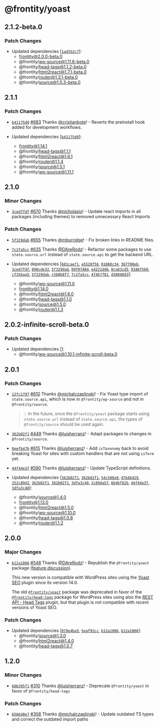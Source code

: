 # @frontity/yoast

## 2.1.2-beta.0

### Patch Changes

- Updated dependencies [[`1ad352c7`](https://github.com/frontity/frontity/commit/1ad352c7a5c3df7eaff8bf0b15441d0bd27ff3be)]:
  - frontity@2.0.0-beta.0
  - @frontity/wp-source@1.11.8-beta.0
  - @frontity/head-tags@1.1.2-beta.0
  - @frontity/html2react@1.7.1-beta.0
  - @frontity/router@1.3.1-beta.0
  - @frontity/source@1.5.3-beta.0

## 2.1.1

### Patch Changes

- [`b41175d0`](https://github.com/frontity/frontity/commit/b41175d0f5df9ca95fc449ca1a0eca6649f1bccf) [#683](https://github.com/frontity/frontity/pull/683) Thanks [@cristianbote](https://github.com/cristianbote)! - Reverts the preinstall hook added for development workflows.

- Updated dependencies [[`b41175d0`](https://github.com/frontity/frontity/commit/b41175d0f5df9ca95fc449ca1a0eca6649f1bccf)]:
  - frontity@1.14.1
  - @frontity/head-tags@1.1.1
  - @frontity/html2react@1.6.1
  - @frontity/router@1.1.4
  - @frontity/source@1.5.1
  - @frontity/wp-source@1.11.1

## 2.1.0

### Minor Changes

- [`3ced7fdf`](https://github.com/frontity/frontity/commit/3ced7fdfd93004c210bb47692ffae265874828e7) [#670](https://github.com/frontity/frontity/pull/670) Thanks [@nicholasio](https://github.com/nicholasio)! - Update react imports in all packages (including themes) to removed unnecessary React Imports

### Patch Changes

- [`5f329dab`](https://github.com/frontity/frontity/commit/5f329dabe9d67d0b3664938865491674ef798433) [#655](https://github.com/frontity/frontity/pull/655) Thanks [@mburridge](https://github.com/mburridge)! - Fix broken links in README files.

* [`7c2fa5cc`](https://github.com/frontity/frontity/commit/7c2fa5cc47a42de8ba0a331045186e3009427cd8) [#635](https://github.com/frontity/frontity/pull/635) Thanks [@DAreRodz](https://github.com/DAreRodz)! - Refactor some packages to use `state.source.url` instead of `state.source.api` to get the backend URL.

* Updated dependencies [[`681caef1`](https://github.com/frontity/frontity/commit/681caef16c1660152e13c62afd0740071e968428), [`a5520f56`](https://github.com/frontity/frontity/commit/a5520f5605cfda2323e0c9ea4a553658a021fd15), [`01880c34`](https://github.com/frontity/frontity/commit/01880c34c111f55c23169adb7365ea9262e6cca8), [`367700eb`](https://github.com/frontity/frontity/commit/367700ebcad8dd6b87728c526de63a9c19f2df32), [`3ced7fdf`](https://github.com/frontity/frontity/commit/3ced7fdfd93004c210bb47692ffae265874828e7), [`898cde32`](https://github.com/frontity/frontity/commit/898cde32b78992807fa0c7ffb76cd32c5545a6ad), [`5f329dab`](https://github.com/frontity/frontity/commit/5f329dabe9d67d0b3664938865491674ef798433), [`09f07484`](https://github.com/frontity/frontity/commit/09f07484c920e99d46290986d7a64b8f3c20e53c), [`e4221d4b`](https://github.com/frontity/frontity/commit/e4221d4b451268b5c951197a08b4021d50394c1b), [`0ca83cd5`](https://github.com/frontity/frontity/commit/0ca83cd5c068c4a0b759a277c8d819cdbc5c88db), [`9346f560`](https://github.com/frontity/frontity/commit/9346f560c4806483b914aa3fb7a37e373f48f712), [`cf35baa5`](https://github.com/frontity/frontity/commit/cf35baa5f14f93e8c814cb8bc850f53ee60af547), [`5f329dab`](https://github.com/frontity/frontity/commit/5f329dabe9d67d0b3664938865491674ef798433), [`c5b0b8f7`](https://github.com/frontity/frontity/commit/c5b0b8f7e5ebfdf02f40ded7d7347a1d28039c2d), [`7c2fa5cc`](https://github.com/frontity/frontity/commit/7c2fa5cc47a42de8ba0a331045186e3009427cd8), [`4f4b7f81`](https://github.com/frontity/frontity/commit/4f4b7f81d8eacb19e3d06eba72dcc199f556d7e4), [`d38040d3`](https://github.com/frontity/frontity/commit/d38040d3986d3d1cdf3af45eafe7d9a868920d02)]:
  - @frontity/wp-source@1.11.0
  - frontity@1.14.0
  - @frontity/html2react@1.6.0
  - @frontity/head-tags@1.1.0
  - @frontity/source@1.5.0
  - @frontity/router@1.1.3

## 2.0.2-infinite-scroll-beta.0

### Patch Changes

- Updated dependencies []:
  - @frontity/wp-source@1.10.1-infinite-scroll-beta.0

## 2.0.1

### Patch Changes

- [`12fc1797`](https://github.com/frontity/frontity/commit/12fc179797d8b1a60069dbfe4441b451c19a8123) [#610](https://github.com/frontity/frontity/pull/610) Thanks [@michalczaplinski](https://github.com/michalczaplinski)! - Fix Yoast type import of `state.source.api`, which is now in `@frontity/wp-source` and not in `@frontity/source`.

  > 💡 In the future, once the `@frontity/yoast` package starts using `state.source.url` instead of `state.source.api`, the types of `@frontity/source` should be used again.

* [`362b02f1`](https://github.com/frontity/frontity/commit/362b02f1beb100ffb178a1d4e775e89b84b99ccc) [#449](https://github.com/frontity/frontity/pull/449) Thanks [@luisherranz](https://github.com/luisherranz)! - Adapt packages to changes in `@frontity/source`.

- [`0eefb47b`](https://github.com/frontity/frontity/commit/0eefb47be4e779bcddf44b00f845ededdece798e) [#615](https://github.com/frontity/frontity/pull/615) Thanks [@luisherranz](https://github.com/luisherranz)! - Add `isTaxonomy` back to avoid breaking Yoast for sites with custom handlers that are not using `isTerm` yet.

* [`44f44e3f`](https://github.com/frontity/frontity/commit/44f44e3f2ba436236b65518ddac30cd4af57ea18) [#590](https://github.com/frontity/frontity/pull/590) Thanks [@luisherranz](https://github.com/luisherranz)! - Update TypeScript definitions.

* Updated dependencies [[`362b02f1`](https://github.com/frontity/frontity/commit/362b02f1beb100ffb178a1d4e775e89b84b99ccc), [`362b02f1`](https://github.com/frontity/frontity/commit/362b02f1beb100ffb178a1d4e775e89b84b99ccc), [`54c588a9`](https://github.com/frontity/frontity/commit/54c588a9534d7c1761c0def8c83381696fd443fc), [`d7b4b429`](https://github.com/frontity/frontity/commit/d7b4b429f1f23dfae74b9781ea1b1de00aed763c), [`252c89d2`](https://github.com/frontity/frontity/commit/252c89d226b9575f8f30e9f102ed97de598061e6), [`362b02f1`](https://github.com/frontity/frontity/commit/362b02f1beb100ffb178a1d4e775e89b84b99ccc), [`362b02f1`](https://github.com/frontity/frontity/commit/362b02f1beb100ffb178a1d4e775e89b84b99ccc), [`3dfa3c48`](https://github.com/frontity/frontity/commit/3dfa3c4809d3b00528db8c1c8c530cf311901553), [`2c69da57`](https://github.com/frontity/frontity/commit/2c69da577ebd93d3335a2e50f8fb38c3eba1d7f7), [`6b4bf82b`](https://github.com/frontity/frontity/commit/6b4bf82b5eee698f7ea8ea3b0bfd69a989caaba3), [`44f44e3f`](https://github.com/frontity/frontity/commit/44f44e3f2ba436236b65518ddac30cd4af57ea18), [`3dfa3c48`](https://github.com/frontity/frontity/commit/3dfa3c4809d3b00528db8c1c8c530cf311901553)]:
  - @frontity/source@1.4.0
  - frontity@1.13.0
  - @frontity/html2react@1.5.0
  - @frontity/wp-source@1.10.0
  - @frontity/head-tags@1.0.8
  - @frontity/router@1.1.2

## 2.0.0

### Major Changes

- [`b12a1006`](https://github.com/frontity/frontity/commit/b12a100643d3207ab540b66cd7a1bb5626953900) [#548](https://github.com/frontity/frontity/pull/548) Thanks [@DAreRodz](https://github.com/DAreRodz)! - Republish the `@frontity/yoast` package
  ([feature discussion](https://community.frontity.org/t/support-for-yoast-plugin-rest-api-fields/2626)).

  This new version is compatible with WordPress sites using the
  [Yoast SEO](https://wordpress.org/plugins/wordpress-seo/) plugin since its
  version 14.0.

  The old
  [`@frontity/yoast`](https://www.npmjs.com/package/@frontity/yoast/v/1.2.0)
  package was deprecated in favor of the
  [`@frontity/head-tags`](https://www.npmjs.com/package/@frontity/head-tags)
  package for WordPress sites using also the
  [REST API - Head Tags](https://wordpress.org/plugins/rest-api-head-tags/)
  plugin, but that plugin is not compatible with recent versions of Yoast SEO.

### Patch Changes

- Updated dependencies [[`870e4ba5`](https://github.com/frontity/frontity/commit/870e4ba5ab6afd216d9f2c5f15383fb8028d471c), [`5eaf92cc`](https://github.com/frontity/frontity/commit/5eaf92cca957e4444c47db22d6c739a9d4c64f3b), [`b12a1006`](https://github.com/frontity/frontity/commit/b12a100643d3207ab540b66cd7a1bb5626953900), [`b12a1006`](https://github.com/frontity/frontity/commit/b12a100643d3207ab540b66cd7a1bb5626953900)]:
  - @frontity/source@1.3.0
  - @frontity/html2react@1.4.0
  - @frontity/head-tags@1.0.7

## 1.2.0

### Minor Changes

- [`68b395f1`](https://github.com/frontity/frontity/commit/68b395f10086fc7096442007d4f1a1a9929443c5) [#310](https://github.com/frontity/frontity/pull/310) Thanks [@luisherranz](https://github.com/luisherranz)! - Deprecate `@frontity/yoast` in favor of `@frontity/head-tags`

### Patch Changes

- [`6566d8e7`](https://github.com/frontity/frontity/commit/6566d8e70ae5801168a09008a8b341613a774f34) [#308](https://github.com/frontity/frontity/pull/308) Thanks [@michalczaplinski](https://github.com/michalczaplinski)! - Update outdated TS types and correct the outdated import paths
